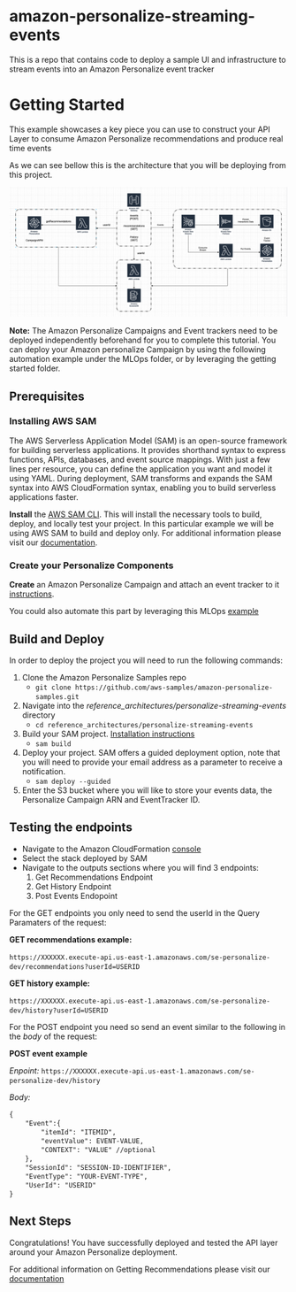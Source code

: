 # amazon-personalize-streaming-events
This is a repo that contains code to deploy a sample UI and infrastructure to stream events into an Amazon Personalize event tracker


# Getting Started

This example showcases a key piece you can use to construct your API Layer to consume Amazon Personalize recommendations and produce real time events

As we can see bellow this is the architecture that you will be deploying from this project.

![Architecture Diagram](images/architecture.png)

**Note:** The Amazon Personalize Campaigns and Event trackers need to be deployed independently beforehand for you to complete this tutorial. You can deploy your Amazon personalize Campaign by using the following automation example under the MLOps folder, or by leveraging the getting started folder.

## Prerequisites

### Installing AWS SAM

The AWS Serverless Application Model (SAM) is an open-source framework for building serverless applications. It provides shorthand syntax to express functions, APIs, databases, and event source mappings. With just a few lines per resource, you can define the application you want and model it using YAML. During deployment, SAM transforms and expands the SAM syntax into AWS CloudFormation syntax, enabling you to build serverless applications faster.

**Install** the [AWS SAM CLI](https://docs.aws.amazon.com/serverless-application-model/latest/developerguide/serverless-sam-cli-install.html). 
This will install the necessary tools to build, deploy, and locally test your project. In this particular example we will be using AWS SAM to build and deploy only. For additional information please visit our [documentation](https://docs.aws.amazon.com/serverless-application-model/latest/developerguide/what-is-sam.html).

### Create your Personalize Components 

**Create** an Amazon Personalize Campaign and attach an event tracker to it [instructions](https://github.com/aws-samples/amazon-personalize-samples/tree/master/getting_started).

You could also automate this part by leveraging this MLOps [example](https://github.com/aws-samples/amazon-personalize-samples/tree/master/operations/ml_ops)

## Build and Deploy

In order to deploy the project you will need to run the following commands:

1. Clone the Amazon Personalize Samples repo 
    - `git clone https://github.com/aws-samples/amazon-personalize-samples.git`
2. Navigate into the *reference_architectures/personalize-streaming-events* directory
    - `cd reference_architectures/personalize-streaming-events` 
3. Build your SAM project. [Installation instructions](https://docs.aws.amazon.com/serverless-application-model/latest/developerguide/serverless-sam-cli-install.html)
    - `sam build` 
4. Deploy your project. SAM offers a guided deployment option, note that you will need to provide your email address as a parameter to receive a notification.
    - `sam deploy --guided`
5. Enter the S3 bucket where you will like to store your events data, the Personalize Campaign ARN and EventTracker ID.

## Testing the endpoints

- Navigate to the Amazon CloudFormation [console](https://console.aws.amazon.com/cloudformation/home?region=us-east-1)
- Select the stack deployed by SAM
- Navigate to the outputs sections where you will find 3 endpoints:
    1. Get Recommendations Endpoint
    2. Get History Endpoint
    3. Post Events Endopoint

For the GET endpoints you only need to send the userId in the Query Paramaters of the request:

**GET recommendations example:**

`https://XXXXXX.execute-api.us-east-1.amazonaws.com/se-personalize-dev/recommendations?userId=USERID`

**GET history example:**

`https://XXXXXX.execute-api.us-east-1.amazonaws.com/se-personalize-dev/history?userId=USERID`

For the POST endpoint you need so send an event similar to the following in the *body* of the request:

**POST event example**

*Enpoint:* `https://XXXXXX.execute-api.us-east-1.amazonaws.com/se-personalize-dev/history`

*Body:*
```
{
    "Event":{
        "itemId": "ITEMID",
        "eventValue": EVENT-VALUE,
        "CONTEXT": "VALUE" //optional
    },
    "SessionId": "SESSION-ID-IDENTIFIER",
    "EventType": "YOUR-EVENT-TYPE",
    "UserId": "USERID"
}
```


## Next Steps

Congratulations! You have successfully deployed and tested the API layer around your Amazon Personalize deployment.

For additional information on Getting Recommendations please visit our [documentation](https://docs.aws.amazon.com/personalize/latest/dg/getting-recommendations.html)
